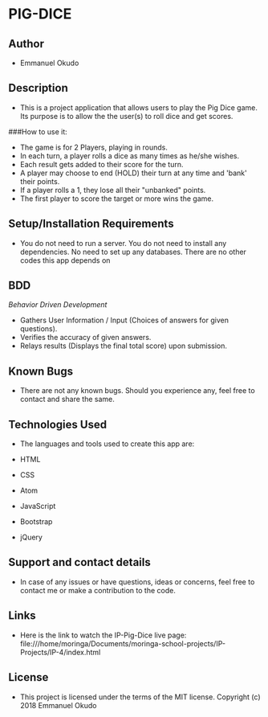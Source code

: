 # PIG-DICE

## Author

* Emmanuel Okudo

## Description

* This is a project application that allows users to play the Pig Dice game. Its purpose is to allow the the user(s) to roll dice and get scores.

###How to use it:

* The game is for 2 Players, playing in rounds.
* In each turn, a player rolls a dice as many times as he/she wishes.
* Each result gets added to their score for the turn.
* A player may choose to end (HOLD) their turn at any time and 'bank' their points.
* If a player rolls a 1, they lose all their "unbanked" points.
* The first player to score the target or more wins the game.

## Setup/Installation Requirements

* You do not need to run a server. You do not need to install any dependencies. No need to set up any databases. There are no other codes this app depends on

## BDD
*Behavior Driven Development*

* Gathers User Information / Input (Choices of answers for given questions).
* Verifies the accuracy of given answers.
* Relays results (Displays the final total score) upon submission.

## Known Bugs

* There are not any known bugs. Should you experience any, feel free to contact and share the same.

## Technologies Used

* The languages and tools used to create this app are:

* HTML
* CSS
* Atom
* JavaScript
* Bootstrap
* jQuery

## Support and contact details

* In case of any issues or have questions, ideas or concerns, feel free to contact me or make a contribution to the code.

## Links

* Here is the link to watch the IP-Pig-Dice live page: file:///home/moringa/Documents/moringa-school-projects/IP-Projects/IP-4/index.html

## License

* This project is licensed under the terms of the MIT license. Copyright (c) 2018 Emmanuel Okudo
